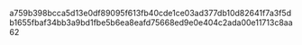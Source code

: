 a759b398bcca5d13e0df89095f613fb40cde1ce03ad377db10d82641f7a3f5db1655fbaf34bb3a9bd1fbe5b6ea8eafd75668ed9e0e404c2ada00e11713c8aa62
